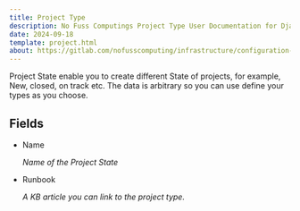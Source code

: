 ```yaml
---
title: Project Type
description: No Fuss Computings Project Type User Documentation for Django ITSM
date: 2024-09-18
template: project.html
about: https://gitlab.com/nofusscomputing/infrastructure/configuration-management/django_app
---
```


Project State enable you to create different State of projects, for example, New, closed, on track etc. The data is arbitrary so you can use define your types as you choose.


## Fields

- Name

    _Name of the Project State_

- Runbook

    _A KB article you can link to the project type._
